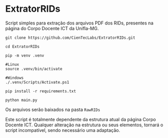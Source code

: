 # ExtratorRIDs

Script simples para extração dos arquivos PDF dos RIDs, presentes na página do Corpo Docente ICT da Unifla-MG.

```
git clone https://github.com/CienTecLabs/ExtratorRIDs.git

cd ExtratorRIDs
```

```
pip -m venv .venv

#Linux
source .venv/bin/activate

#Windows
./.venv/Scripts/Activate.ps1

pip install -r requirements.txt

python main.py
```

Os arquivos serão baixados na pasta `RawRIDs`

Este script é totalmente dependente da estrutura atual da página Corpo Docente ICT. Qualquer alteração na estrutura ou seus elementos, tornará o script incompatível, sendo necessário uma adaptação.